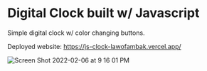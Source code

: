 # Digital Clock built w/ Javascript

Simple digital clock w/ color changing buttons.

Deployed website: https://js-clock-lawofambak.vercel.app/

![Screen Shot 2022-02-06 at 9 16 01 PM](https://user-images.githubusercontent.com/97472796/152728330-acde14fe-0192-4ff4-b8fe-9ce7b6449942.png)
